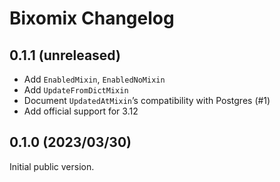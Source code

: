 # Bixomix Changelog

## 0.1.1 (unreleased)

* Add `EnabledMixin`, `EnabledNoMixin`
* Add `UpdateFromDictMixin`
* Document `UpdatedAtMixin`’s compatibility with Postgres (#1)
* Add official support for 3.12

## 0.1.0 (2023/03/30)

Initial public version.

